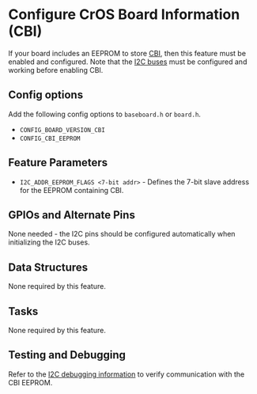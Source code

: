 # Configure CrOS Board Information (CBI)

If your board includes an EEPROM to store [CBI], then this feature must be
enabled and configured. Note that the [I2C buses] must be configured and working
before enabling CBI.

## Config options

Add the following config options to `baseboard.h` or `board.h`.

-   `CONFIG_BOARD_VERSION_CBI`
-   `CONFIG_CBI_EEPROM`

## Feature Parameters

-   `I2C_ADDR_EEPROM_FLAGS <7-bit addr>` - Defines the 7-bit slave address for
    the EEPROM containing CBI.

## GPIOs and Alternate Pins

None needed - the I2C pins should be configured automatically when initializing
the I2C buses.

## Data Structures

None required by this feature.

## Tasks

None required by this feature.

## Testing and Debugging

Refer to the [I2C debugging information] to verify communication with the CBI
EEPROM.

[CBI]: https://chromium.googlesource.com/chromiumos/docs/+/master/design_docs/cros_board_info.md
[I2C buses]: ./i2c.md
[I2C debugging information]: ./i2c.md#
